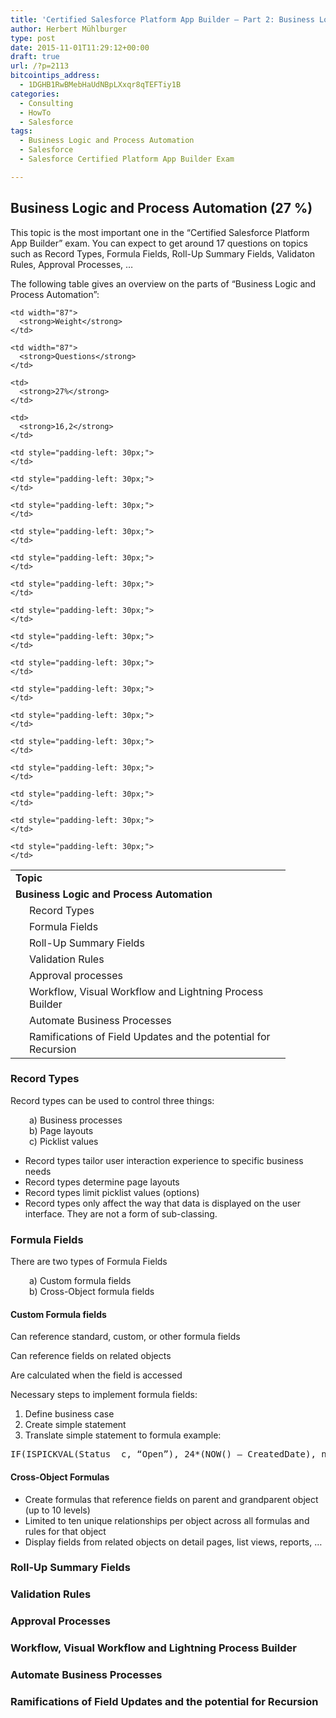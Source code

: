 ```yaml
---
title: 'Certified Salesforce Platform App Builder – Part 2: Business Logic and Process Automation'
author: Herbert Mühlburger
type: post
date: 2015-11-01T11:29:12+00:00
draft: true
url: /?p=2113
bitcointips_address:
  - 1DGHB1RwBMebHaUdNBpLXxqr8qTEFTiy1B
categories:
  - Consulting
  - HowTo
  - Salesforce
tags:
  - Business Logic and Process Automation
  - Salesforce
  - Salesforce Certified Platform App Builder Exam

---
```

## Business Logic and Process Automation (27 %)

This topic is the most important one in the &#8220;Certified Salesforce Platform App Builder&#8221; exam. You can expect to get around 17 questions on topics such as Record Types, Formula Fields, Roll-Up Summary Fields, Validaton Rules, Approval Processes, &#8230;

The following table gives an overview on the parts of &#8220;Business Logic and Process Automation&#8221;:

<table width="598">
  <tr>
    <td width="424">
      <strong>Topic</strong>
    </td>
    
    <td width="87">
      <strong>Weight</strong>
    </td>
    
    <td width="87">
      <strong>Questions</strong>
    </td>
  </tr>
  
  <tr>
    <td>
      <strong>Business Logic and Process Automation</strong>
    </td>
    
    <td>
      <strong>27%</strong>
    </td>
    
    <td>
      <strong>16,2</strong>
    </td>
  </tr>
  
  <tr>
    <td style="padding-left: 30px;">
      Record Types
    </td>
    
    <td style="padding-left: 30px;">
    </td>
    
    <td style="padding-left: 30px;">
    </td>
  </tr>
  
  <tr style="padding-left: 30px;">
    <td style="padding-left: 30px;">
      Formula Fields
    </td>
    
    <td style="padding-left: 30px;">
    </td>
    
    <td style="padding-left: 30px;">
    </td>
  </tr>
  
  <tr style="padding-left: 30px;">
    <td style="padding-left: 30px;">
      Roll-Up Summary Fields
    </td>
    
    <td style="padding-left: 30px;">
    </td>
    
    <td style="padding-left: 30px;">
    </td>
  </tr>
  
  <tr style="padding-left: 30px;">
    <td style="padding-left: 30px;">
      Validation Rules
    </td>
    
    <td style="padding-left: 30px;">
    </td>
    
    <td style="padding-left: 30px;">
    </td>
  </tr>
  
  <tr style="padding-left: 30px;">
    <td style="padding-left: 30px;">
      Approval processes
    </td>
    
    <td style="padding-left: 30px;">
    </td>
    
    <td style="padding-left: 30px;">
    </td>
  </tr>
  
  <tr style="padding-left: 30px;">
    <td style="padding-left: 30px;">
      Workflow, Visual Workflow and Lightning Process Builder
    </td>
    
    <td style="padding-left: 30px;">
    </td>
    
    <td style="padding-left: 30px;">
    </td>
  </tr>
  
  <tr style="padding-left: 30px;">
    <td style="padding-left: 30px;">
      Automate Business Processes
    </td>
    
    <td style="padding-left: 30px;">
    </td>
    
    <td style="padding-left: 30px;">
    </td>
  </tr>
  
  <tr style="padding-left: 30px;">
    <td style="padding-left: 30px;">
      Ramifications of Field Updates and the potential for Recursion
    </td>
    
    <td style="padding-left: 30px;">
    </td>
    
    <td style="padding-left: 30px;">
    </td>
  </tr>
</table>

### Record Types

Record types can be used to control three things:

<p style="padding-left: 30px;">
  a) Business processes<br /> b) Page layouts<br /> c) Picklist values
</p>

  * Record types tailor user interaction experience to specific business needs
  * Record types determine page layouts
  * Record types limit picklist values (options)
  * Record types only affect the way that data is displayed on the user interface. They are not a form of sub-classing.

### Formula Fields

There are two types of Formula Fields

<p style="padding-left: 30px;">
  a) Custom formula fields<br /> b) Cross-Object formula fields
</p>

#### Custom Formula fields

Can reference standard, custom, or other formula fields

Can reference fields on related objects

Are calculated when the field is accessed

Necessary steps to implement formula fields:

  1. Define business case
  2. Create simple statement
  3. Translate simple statement to formula example:

<pre>IF(ISPICKVAL(Status__c, “Open”), 24*(NOW() – CreatedDate), null))</pre>

#### Cross-Object Formulas

  * Create formulas that reference fields on parent and grandparent object (up to 10 levels)
  * Limited to ten unique relationships per object across all formulas and rules for that object
  * Display fields from related objects on detail pages, list views, reports, …

### Roll-Up Summary Fields

### Validation Rules

### Approval Processes

### Workflow, Visual Workflow and Lightning Process Builder

### Automate Business Processes

### Ramifications of Field Updates and the potential for Recursion

##
